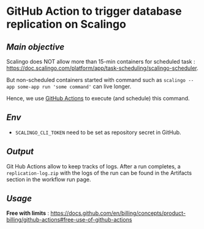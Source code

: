 # GitHub Action to trigger database replication on Scalingo

## _Main objective_

Scalingo does NOT allow more than 15-min containers for scheduled task : https://doc.scalingo.com/platform/app/task-scheduling/scalingo-scheduler.

But non-scheduled containers started with command such as `scalingo --app some-app run 'some command'` can live longer.

Hence, we use [GitHub Actions](https://github.com/features/actions) to execute (and schedule) this command.

## _Env_

- `SCALINGO_CLI_TOKEN` need to be set as repository secret in GitHub.
  

## _Output_

Git Hub Actions allow to keep tracks of logs. After a run completes, a `replication-log.zip` with the logs of the run can be found in the Artifacts section in the workflow run page.

## _Usage_

**Free with limits** : https://docs.github.com/en/billing/concepts/product-billing/github-actions#free-use-of-github-actions